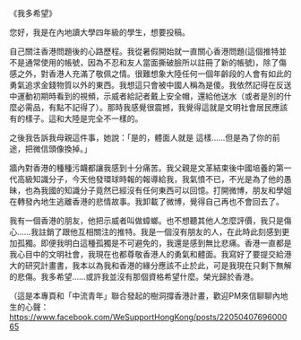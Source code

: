 《我多希望》

您好，我是在內地讀大學四年級的學生，想要投稿。

自己關注香港問題後的心路歷程。我從暑假開始就一直關心香港問題(這個推特並不是通常使用的帳號，因為不忍和友人當面撕破臉所以註冊了新的帳號)，除了傷感之外，對香港人充滿了敬佩之情。很難想象大陸任何一個年齡段的人會有如此的勇氣追求金錢物質以外的東西。我想這只會被中國人稱為是傻。我依然記得在反送中運動初期時看到的視頻，示威者給記者戴上安全帽，還給他送水（或者是別的什麼必需品，有點不記得了）。那時我感覺很震撼，我覺得這就是文明社會居民應該有的樣子。這和大陸是完全不一樣的。

之後我告訴我母親這件事，她說：「是的，體面人就是
這樣……但是為了你的前途，把微信頭像換掉。」

牆內對香港的種種污衊都讓我感到十分痛苦。我父親是文革結束後中國培養的第一代高級知識分子，今天他發環球時報的報導給我，我氣憤不已，不光是為了他的愚昧，也為我國的知識分子竟然已經沒有任何東西可以回憶。打開微博，朋友和學姐在轉發內地生逃離香港的悲情故事。我卸載了微博，覺得自己再也不會回去了。

我有一個香港的朋友，他把示威者叫做蟑螂。也不想聽其他人怎麼評價，我只是傷心……我註銷了跟他互相關注的推特。我是一個沒有朋友的人，在此時此刻感到更加孤獨。即便我明白這種孤獨是不可避免的，我還是感到無比悲痛。香港一直都是我心目中的文明社會，我現在也都尊敬香港人的勇氣和體面。我寫好了要提交給港大的研究計畫書，我本以為我和香港的緣分應該不止於此，可是我現在只剩下無解的悲傷。我多希望……或許我並沒有那個資格希望什麼。榮光歸於香港。

（這是本專頁和「中流青年」聯合發起的樹洞撐香港計畫，歡迎PM來信聊聊內地生的心聲：https://www.facebook.com/WeSupportHongKong/posts/2205040769600065